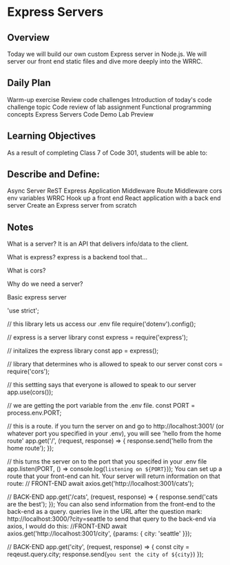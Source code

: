# Express Servers

## Overview
Today we will build our own custom Express server in Node.js. We will server our front end static files and dive more deeply into the WRRC.

## Daily Plan
Warm-up exercise
Review code challenges
Introduction of today's code challenge topic
Code review of lab assignment
Functional programming concepts
Express Servers
Code Demo
Lab Preview

## Learning Objectives
As a result of completing Class 7 of Code 301, students will be able to:

## Describe and Define:
Async
Server
ReST
Express
Application Middleware
Route Middleware
cors
env variables
WRRC
Hook up a front end React application with a back end server
Create an Express server from scratch

## Notes
What is a server? It is an API that delivers info/data to the client.

What is express? express is a backend tool that...

What is cors?

Why do we need a server?

Basic express server

'use strict';

// this library lets us access our .env file
require('dotenv').config();

// express is a server library
const express = require('express');

// initalizes the express library
const app = express();

// library that determines who is allowed to speak to our server
const cors = require('cors');

// this settting says that everyone is allowed to speak to our server
app.use(cors());

// we are getting the port variable from the .env file. 
const PORT = process.env.PORT;

// this is a route. if you turn the server on and go to http://localhost:3001/ (or whatever port you specified in your .env), you will see 'hello from the home route'
app.get('/', (request, response) => {
  response.send('hello from the home route');
});

// this turns the server on to the port that you specifed in your .env file
app.listen(PORT, () => console.log(`listening on ${PORT}`));
You can set up a route that your front-end can hit. Your server will return information on that route:
// FRONT-END
await axios.get('http://localhost:3001/cats');

// BACK-END
app.get('/cats', (request, response) => {
  response.send('cats are the best');
});
You can also send information from the front-end to the back-end as a query.
queries live in the URL after the question mark: http://localhost:3000/?city=seattle
to send that query to the back-end via axios, I would do this:
//FRONT-END
await axios.get('http://localhost:3001/city', {params: { city: 'seattle' }});

// BACK-END
app.get('city', (request, response) => {
  const city = reqeust.query.city;
  response.send(`you sent the city of ${city}`)
});